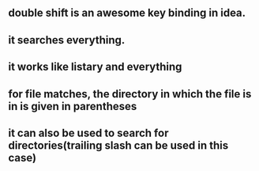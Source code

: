 double shift is an awesome key binding in idea.
---
it searches everything.
---
it works like **listary** and **everything**
---
for file matches, the directory in which the file is in is given in parentheses
---
it can also be used to search for directories(trailing slash can be used in this case)
---